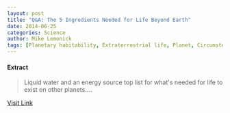 ```yaml
---
layout: post
title: "Q&A: The 5 Ingredients Needed for Life Beyond Earth"
date: 2014-06-25
categories: Science
author: Mike Lemonick
tags: [Planetary habitability, Extraterrestrial life, Planet, Circumstellar habitable zone, Exoplanet, Kepler (spacecraft), Outer space, Astronomy, Nature, Solar System, Astronomical objects, Physical sciences, Space science, Planetary science]
---
```





#### Extract
>Liquid water and an energy source top list for what's needed for life to exist on other planets....



[Visit Link](http://feeds.nationalgeographic.com/~r/ng/News/News_Main/~3/VGlqm2nVxGc/)


